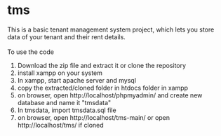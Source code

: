 # tms<br>
This is a basic tenant management system project, which lets you store data of your tenant and their rent details.<br>
<br>
To use the code<br>
1. Download the zip file and extract it or clone the repository
2. install xampp on your system
3. In xampp, start apache server and mysql
4. copy the extracted/cloned folder in htdocs folder in xampp
5. on browser, open http://localhost/phpmyadmin/ and create new database and name it "tmsdata"
6. In tmsdata, import tmsdata.sql file
7. on browser, open http://localhost/tms-main/ or open http://localhost/tms/ if cloned
